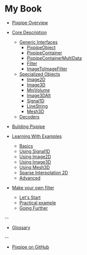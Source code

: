 # My Book

* [Pixpipe Overview](1-overview/0-README.md)

* [Core Description](2-core-description/0-README.md)
  * [Generic Interfaces](2-core-description/0-README.md#generic-interfaces)
    * [PixpipeObject](2-core-description/0-README.md#pixpipeobject)
    * [PixpipeContainer](2-core-description/0-README.md#pixpipecontainer)
    * [PixpipeContainerMultiData](2-core-description/0-README.md#pixpipecontainermultidata)
    * [Filter](2-core-description/0-README.md#filter)
    * [ImageToImageFilter](2-core-description/0-README.md#imagetoimagefilter)
  * [Specialized Objects](2-core-description/0-README.md#specialized-objects)
    * [Image2D](2-core-description/0-README.md#image2d)
    * [Image3D](2-core-description/0-README.md#image3d)
    * [MniVolume](2-core-description/0-README.md#mnivolume)
    * [Image3DAlt](2-core-description/0-README.md#image3dalt)
    * [Signal1D](2-core-description/0-README.md#signal1d)
    * [LineString](2-core-description/0-README.md#linestring)
    * [Mesh3D](2-core-description/0-README.md#mesh3d)
  * [Decoders](2-core-description/0-README.md#decoders)

* [Building Pixpipe](3-build-pixpipe/0-README.md)

* [Learning With Examples](4-learning-with-examples/0-README.md)
  * [Basics](4-learning-with-examples/1-basics.md)
  * [Using Signal1D](4-learning-with-examples/2-using-signal1d.md)
  * [Using Image2D](4-learning-with-examples/3-using-image2d.md)
  * [Using Image3D](4-learning-with-examples/4-using-image3d.md)
  * [Using Mesh3D](4-learning-with-examples/5-using-mesh3d.md)
  * [Sparse Interpolation 2D](4-learning-with-examples/7-sparse-interpolation-2d.md)
  * [Advanced](4-learning-with-examples/advanced.md)

* [Make your own filter](5-make-your-own-filter/0-README.md)
  * [Let's Start](5-make-your-own-filter/1-lets-start.md)
  * [Practical example](5-make-your-own-filter/2-practical-example.md)
  * [Going Further](5-make-your-own-filter/3-going-further.md)
  <!-- * [Custom Decoders](5-make-your-own-filter/4-custom-decoders.md) -->

<!-- * Browse Filters (TODO) -->
<!-- * PixBin File Format (TODO) -->
<!-- * Contribution Guide (TODO) -->



--
* [Glossary](GLOSSARY.md)  


--
* [Pixpipe on GitHub](https://github.com/Pixpipe/pixpipejs)
